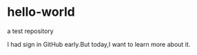# hello-world
a test repository

I had sign in GitHub early.But today,I want to learn more about it.
